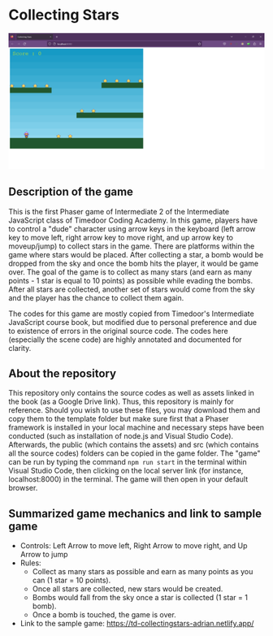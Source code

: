 # Collecting Stars

![Collecting Stars Sample Output](https://github.com/ajgquional/Timedoor_CollectingStars/blob/ccd4abee9ce0e3bb5b53de6c33a75896c6d2ae9c/CollectingStarsSampleOutput.png)

## Description of the game
This is the first Phaser game of Intermediate 2 of the Intermediate JavaScript class of Timedoor Coding Academy. In this game, players have to control a "dude" character using arrow keys in the keyboard (left arrow key to move left, right arrow key to move right, and up arrow key to moveup/jump) to collect stars in the game. There are platforms within the game where stars would be placed. After collecting a star, a bomb would be dropped from the sky and once the bomb hits the player, it would be game over. The goal of the game is to collect as many stars (and earn as many points - 1 star is equal to 10 points) as possible while evading the bombs. After all stars are collected, another set of stars would come from the sky and the player has the chance to collect them again.

The codes for this game  are mostly copied from Timedoor's Intermediate JavaScript course book, but modified due to personal preference and due to existence of errors in the original source code. The codes here (especially the scene code) are highly annotated and documented for clarity.

## About the repository
This repository only contains the source codes as well as assets linked in the book (as a Google Drive link). Thus, this repository is mainly for reference. Should you wish to use these files, you may download them and copy them to the template folder but make sure first that a Phaser framework is installed in your local machine and necessary steps have been conducted (such as installation of node.js and Visual Studio Code). Afterwards, the public (which contains the assets) and src (which contains all the source codes) folders can be copied in the game folder. The "game" can be run by typing the command ```npm run start``` in the terminal within Visual Studio Code, then clicking on the local server link (for instance, localhost:8000) in the terminal. The game will then open in your default browser.

## Summarized game mechanics and link to sample game
- Controls: Left Arrow to move left, Right Arrow to move right, and Up Arrow to jump
- Rules:
  - Collect as many stars as possible and earn as many points as you can (1 star = 10 points).
  - Once all stars are collected, new stars would be created.
  - Bombs would fall from the sky once a star is collected (1 star = 1 bomb).
  - Once a bomb is touched, the game is over.
- Link to the sample game: https://td-collectingstars-adrian.netlify.app/
  
